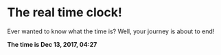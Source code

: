# The real time clock!

Ever wanted to know what the time is? Well, your journey is about to end!

**The time is Dec 13, 2017, 04:27**